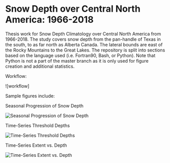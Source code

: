 # Snow Depth over Central North America: 1966-2018
Thesis work for Snow Depth Climatology over Central North America from 1966-2018.
  The study covers snow depth from the pan-handle of Texas in the south, to as far north as Alberta Canada. 
  The lateral bounds are east of the Rocky Mountains to the Great Lakes.
The repository is split into sections based on the language used (i.e. Fortran90, Bash, or Python).
Note that Python is not a part of the master branch as it is only used for figure creation and additional statistics.

Workflow:

![workflow]



Sample figures include:

Seasonal Progression of Snow Depth

![Seasonal Progression of Snow Depth](https://github.com/Logan-Soldo/SnowDepth/blob/Python/Figures/SeasonalProgression.png)

Time-Series Threshold Depths

![Time-Series Threshold Depths](https://github.com/Logan-Soldo/SnowDepth/blob/Python/Figures/Region4DepthDifferences.png)

Time-Series Extent vs. Depth

![Time-Series Extent vs. Depth](https://github.com/Logan-Soldo/SnowDepth/blob/Python/Figures/Region4ExtentvsDepth.png)
